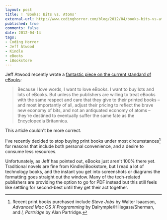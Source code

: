 ```yaml
---
layout: post
title: ! 'Books: Bits vs. Atoms'
external-url: http://www.codinghorror.com/blog/2012/04/books-bits-vs-atoms.html
published: true
comments: false
date: 2012-04-14
tags:
- Coding Horror
- Jeff Atwood
- Kindle
- eBooks
- iBookstore
---
```


Jeff Atwood recently wrote a [fantastic piece on the current standard of eBooks][Source]:

> Because I love words, I want to love eBooks. I want to buy lots and lots of eBooks. But unless the publishers are willing to treat eBooks with the same respect and care that they give to their printed books – and most importantly of all, adjust their pricing to reflect the brave new economy of bits, and not an antiquated economy of atoms – they're destined to eventually suffer the same fate as the Encyclopedia Britannica.

This article couldn't be more correct.

I've recently decided to stop buying print books under most circumstances[^1] for reasons that include both personal convenience, and a desire to consume less resources.

Unfortunately, as Jeff has pointed out, eBooks just aren't 100% there yet. Traditional novels are fine from Kindle/iBookstore, but I read a lot of technology books, and the instant you get into screenshots or diagrams the formatting goes straight out the window. Many of the tech-related publishers are providing the option to go for PDF instead but this still feels like settling for second-best until they get their act together.

[Source]: http://www.codinghorror.com/blog/2012/04/books-bits-vs-atoms.html

[^1]: Recent print books purchased include *Steve Jobs* by Walter Isaacson, *Advanced Mac OS X Programming* by Dalrymple/Hillegass/Sherman, and *I, Partridge* by Alan Partridge.
